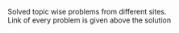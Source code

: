 Solved topic wise problems from different sites. <br>
Link of every problem is given above the solution
